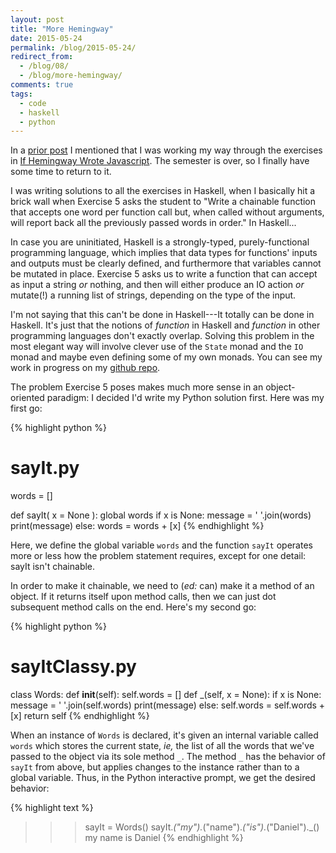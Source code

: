 ```yaml
---
layout: post
title: "More Hemingway"
date: 2015-05-24
permalink: /blog/2015-05-24/
redirect_from: 
  - /blog/08/
  - /blog/more-hemingway/
comments: true
tags:
  - code
  - haskell
  - python
---
```


In a [prior post](/blog/05/) I mentioned that I was working my way through the exercises in [If Hemingway Wrote Javascript][1].
The semester is over, so I finally have some time to return to it.

  [1]: http://www.amazon.com/Hemingway-Wrote-JavaScript-Angus-Croll/dp/1593275854/ref=sr_1_1?ie=UTF8&qid=1422475515&sr=8-1&keywords=if+hemingway+wrote+javascript

I was writing solutions to all the exercises in Haskell, when I basically hit a brick wall when Exercise 5 asks the student to "Write a chainable function that accepts one word per function call but, when called without arguments, will report back all the previously passed words in order."
In Haskell...

<!--break-->

In case you are uninitiated, Haskell is a strongly-typed, purely-functional programming language, which implies that data types for functions' inputs and outputs must be clearly defined, and furthermore that variables cannot be mutated in place.
Exercise 5 asks us to write a function that can accept as input a string _or_ nothing, and then will either produce an IO action _or_ mutate(!) a running list of strings, depending on the type of the input.

I'm not saying that this can't be done in Haskell---It totally can be done in Haskell.
It's just that the notions of _function_ in Haskell and _function_ in other programming languages don't exactly overlap.
Solving this problem in the most elegant way will involve clever use of the `State` monad and the `IO` monad and maybe even defining some of my own monads.
You can see my work in progress on my [github repo](http://github.com/friedbrice/hemingway).

The problem Exercise 5 poses makes much more sense in an object-oriented paradigm: I decided I'd write my Python solution first.
Here was my first go:

{% highlight python %}
# sayIt.py
words = []

def sayIt( x = None ):
    global words
    if x is None:
        message = ' '.join(words)
        print(message)
    else:
        words = words + [x]
{% endhighlight %}

Here, we define the global variable `words` and the function `sayIt` operates more or less how the problem statement requires, except for one detail: sayIt isn't chainable.

In order to make it chainable, we need to (_ed:_ can) make it a method of an object.
If it returns itself upon method calls, then we can just dot subsequent method calls on the end.
Here's my second go:

{% highlight python %}
# sayItClassy.py
class Words:
    def __init__(self):
        self.words = []
    def _(self, x = None):
        if x is None:
            message = ' '.join(self.words)
            print(message)
        else:
            self.words = self.words + [x]
        return self
{% endhighlight %}

When an instance of `Words` is declared, it's given an internal variable called `words` which stores the current state, _ie,_ the list of all the words that we've passed to the object via its sole method `_`.
The method `_` has the behavior of `sayIt` from above, but applies changes to the instance rather than to a global variable.
Thus, in the Python interactive prompt, we get the desired behavior:

{% highlight text %}
>>> sayIt = Words()
>>> sayIt._("my")._("name")._("is")._("Daniel")._()
my name is Daniel
{% endhighlight %}
